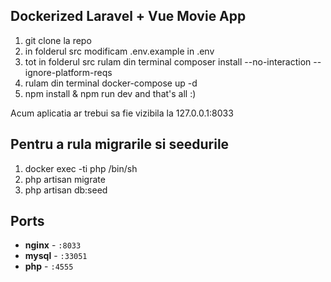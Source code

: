 ## Dockerized Laravel + Vue Movie App

1. git clone la repo
2. in folderul src modificam .env.example in .env
3. tot in folderul src rulam din terminal composer install --no-interaction --ignore-platform-reqs
4. rulam din terminal docker-compose up -d
5. npm install & npm run dev and that's all :)

Acum aplicatia ar trebui sa fie vizibila la 127.0.0.1:8033

## Pentru a rula migrarile si seedurile
1. docker exec -ti php /bin/sh
2. php artisan migrate
3. php artisan db:seed


## Ports

- **nginx** - `:8033`
- **mysql** - `:33051`
- **php** - `:4555`

